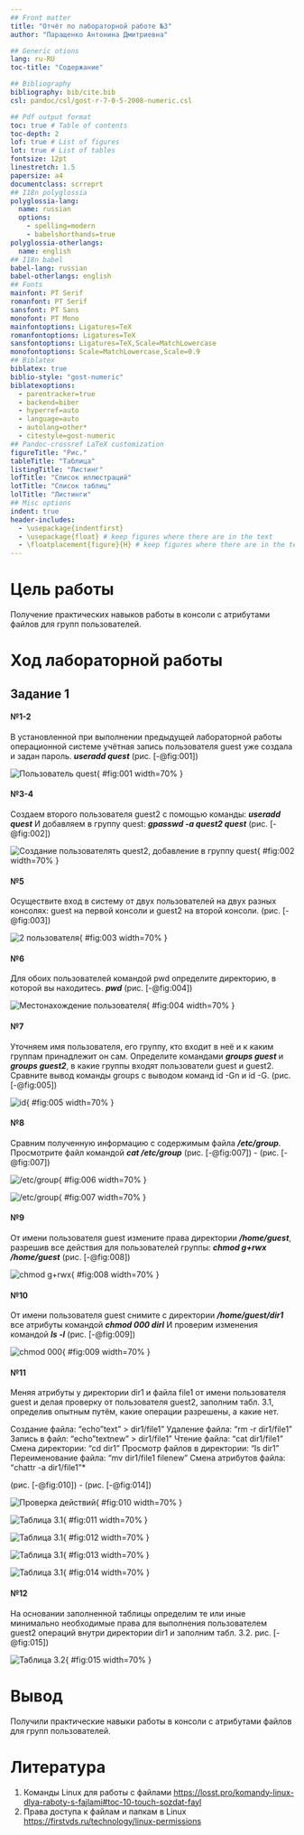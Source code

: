 ```yaml
---
## Front matter
title: "Отчёт по лабораторной работе №3"
author: "Паращенко Антонина Дмитриевна"

## Generic otions
lang: ru-RU
toc-title: "Содержание"

## Bibliography
bibliography: bib/cite.bib
csl: pandoc/csl/gost-r-7-0-5-2008-numeric.csl

## Pdf output format
toc: true # Table of contents
toc-depth: 2
lof: true # List of figures
lot: true # List of tables
fontsize: 12pt
linestretch: 1.5
papersize: a4
documentclass: scrreprt
## I18n polyglossia
polyglossia-lang:
  name: russian
  options:
	- spelling=modern
	- babelshorthands=true
polyglossia-otherlangs:
  name: english
## I18n babel
babel-lang: russian
babel-otherlangs: english
## Fonts
mainfont: PT Serif
romanfont: PT Serif
sansfont: PT Sans
monofont: PT Mono
mainfontoptions: Ligatures=TeX
romanfontoptions: Ligatures=TeX
sansfontoptions: Ligatures=TeX,Scale=MatchLowercase
monofontoptions: Scale=MatchLowercase,Scale=0.9
## Biblatex
biblatex: true
biblio-style: "gost-numeric"
biblatexoptions:
  - parentracker=true
  - backend=biber
  - hyperref=auto
  - language=auto
  - autolang=other*
  - citestyle=gost-numeric
## Pandoc-crossref LaTeX customization
figureTitle: "Рис."
tableTitle: "Таблица"
listingTitle: "Листинг"
lofTitle: "Список иллюстраций"
lotTitle: "Список таблиц"
lolTitle: "Листинги"
## Misc options
indent: true
header-includes:
  - \usepackage{indentfirst}
  - \usepackage{float} # keep figures where there are in the text
  - \floatplacement{figure}{H} # keep figures where there are in the text
---
```


# Цель работы

Получение практических навыков работы в консоли с атрибутами файлов для групп пользователей.

# Ход лабораторной работы
## Задание 1

#### №1-2
В установленной при выполнении предыдущей лабораторной работы
операционной системе учётная запись пользователя guest уже создала и задан пароль.
***useradd quest***
(рис. [-@fig:001])

![Пользователь quest](1.JPG){ #fig:001 width=70% }

#### №3-4
Создаем второго пользователя guest2 с помощью команды:
***useradd quest***
И добавляем в группу quest: 
***gpasswd -a quest2 quest***
(рис. [-@fig:002])

![Создание пользователять quest2, добавление в группу quest](2.JPG){ #fig:002 width=70% }

#### №5
Осуществите вход в систему от двух пользователей на двух разных консолях: guest на первой консоли и guest2 на второй консоли.
(рис. [-@fig:003])

![2 пользователя](3.JPG){ #fig:003 width=70% }

#### №6
Для обоих пользователей командой pwd определите директорию, в которой вы находитесь.
***pwd***
(рис. [-@fig:004])

![Местонахождение пользователя](4.JPG){ #fig:004 width=70% }

#### №7
Уточняем имя пользователя, его группу, кто входит в неё и к каким группам принадлежит он сам. Определите командами ***groups guest*** и ***groups guest2***, в какие группы входят пользователи guest и guest2. Сравните вывод команды groups с выводом команд id -Gn и id -G.
(рис. [-@fig:005])

![id](5.JPG){ #fig:005 width=70% }

#### №8
Сравним полученную информацию с содержимым файла ***/etc/group***.
Просмотрите файл командой
***cat /etc/group***
(рис. [-@fig:007]) - (рис. [-@fig:007])

![/etc/group](6.JPG){ #fig:006 width=70% }

![/etc/group](7.JPG){ #fig:007 width=70% }

#### №9
От имени пользователя guest измените права директории ***/home/guest***,
разрешив все действия для пользователей группы:
***chmod g+rwx /home/guest***
(рис. [-@fig:008])

![chmod g+rwx](8.JPG){ #fig:008 width=70% }

#### №10
От имени пользователя guest снимите с директории ***/home/guest/dir1*** все атрибуты командой
***chmod 000 dirl***
И проверим изменения командой
***ls -l***
(рис. [-@fig:009])

![chmod 000](9.JPG){ #fig:009 width=70% }

#### №11
Меняя атрибуты у директории dir1 и файла file1 от имени пользователя guest и делая проверку от пользователя guest2, заполним табл. 3.1,
определив опытным путём, какие операции разрешены, а какие нет. 

Создание файла: “echo”text” > dir1/file1”
Удаление файла: “rm -r dir1/file1”
Запись в файл: “echo”textnew” > dir1/file1”
Чтение файла: “cat dir1/file1”
Смена директории: “cd dir1”
Просмотр файлов в директории: “ls dir1”
Переименование файла: “mv dir1/file1 filenew”
Смена атрибутов файла: “chattr -a dir1/file1”*

(рис. [-@fig:010]) - (рис. [-@fig:014])

![Проверка действий](10.JPG){ #fig:010 width=70% }

![Таблица 3.1](11.JPG){ #fig:011 width=70% }

![Таблица 3.1](12.JPG){ #fig:012 width=70% }

![Таблица 3.1](13.JPG){ #fig:013 width=70% }

![Таблица 3.1](14.JPG){ #fig:014 width=70% }

#### №12
На основании заполненной таблицы определим те или иные минимально необходимые права для выполнения пользователем guest2 операций внутри директории dir1 и заполним табл. 3.2.
рис. [-@fig:015])

![Таблица 3.2](15.JPG){ #fig:015 width=70% }


# Вывод
Получили практические навыки работы в консоли с атрибутами файлов для групп пользователей.

# Литература
1. Команды Linux для работы с файлами
https://losst.pro/komandy-linux-dlya-raboty-s-fajlami#toc-10-touch-sozdat-fayl
2. Права доступа к файлам и папкам в Linux
https://firstvds.ru/technology/linux-permissions
